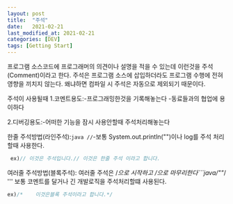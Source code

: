 ```yaml
---
layout: post
title:  "주석"
date:   2021-02-21
last_modified_at: 2021-02-21
categories: [DEV]
tags: [Getting Start]
---
```


프로그램 소스코드에 프로그래머의 의견이나 설명을 적을 수 있는데 이런것을 주석(Comment)이라고 한다. 주석은 프로그램 소스에 삽입하더라도 프로그램 수행에 전혀 영향을 끼치지 않는다. 왜냐하면 컴파일 시 주석은 자동으로 제외되기 때문이다.

주석이 사용될때
1.코멘트용도:-프로그래밍한것을 기록해놓는다
            -동료들과의 협업에 용이하다   

2.디버깅용도:-어떠한 기능을 잠시 사용안할때 주석처리해놓는다    

한줄 주석방법(라인주석):```java
//```-보통 System.out.println("")이나 log를 주석 처리할때 사용한다.

```java
 ex)// 이것은 주석입니다.// 이것은 한줄 주석 이라고 합니다.
```

여러줄 주석방법(블록주석):
여러줄 주석은 /*으로 시작하고 */으로 마무리한다```java/*""*/
'''
보통 코멘트를 달거나 긴 개발로직을  주석처리할떄 사용된다.


```java
ex)/*    이것은블록 주석이라고 합니다.*/
```

